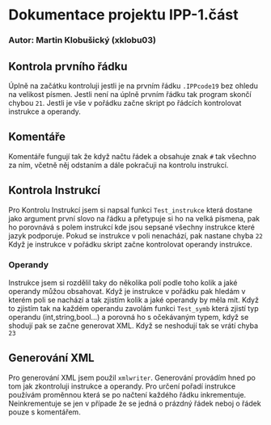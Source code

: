 # Dokumentace projektu IPP-1.část
### Autor: Martin Klobušický (xklobu03)

## Kontrola prvního řádku
Úplně na začátku kontroluji jestli je na prvním řádku ``.IPPcode19`` bez ohledu na velikost písmen. Jestli není na úplně  prvním řádku tak program skončí chybou ``21``. Jestli je vše v pořádku začne skript po řádcích kontrolovat instrukce a operandy.

## Komentáře
Komentáře fungují tak že když načtu řádek a obsahuje znak ``#`` tak všechno za ním, včetně něj odstaním a dále pokračuji na kontrolu instrukcí.

## Kontrola Instrukcí
Pro Kontrolu Instrukcí jsem si napsal funkci ``Test_instrukce`` která dostane jako argument první slovo na řádku a přetypuje si ho na velká písmena, pak ho porovnává s polem instrukcí kde jsou sepsané všechny instrukce které jazyk podporuje. Pokud se instrukce v poli nenachází, pak nastane chyba ``22``
Když je instrukce v pořádku skript začne kontrolovat operandy instrukce.
### Operandy
Instrukce jsem si rozdělil taky do několika polí podle toho kolik a jaké operandy můžou obsahovat. Když je instrukce v pořádku pak hledám v kterém poli se nachází a tak zjistím kolik a jaké operandy by měla mít. Když to zjistím tak na každém operandu zavolám funkci ``Test_symb`` která zjistí typ operandu (int,string,bool...) a porovná ho s očekávaným typem, když se shodují pak se začne generovat XML. Když se neshodují tak se vrátí chyba ``23``

## Generování XML
Pro generování XML jsem použil ``xmlwriter``. Generování provádím hned po tom jak zkontroluji instrukce a operandy. Pro určení pořadí instrukce používám proměnnou která se po načtení každého řádku inkrementuje. Neinkrementuje se jen v případe že se jedná o prázdný řádek neboj o řádek pouze s komentářem.
